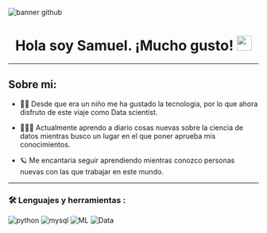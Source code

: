 ![banner github](https://github.com/user-attachments/assets/20502426-ba9e-42e0-8938-c612d473a1a3)
<h1 align="center">
  Hola soy Samuel. ¡Mucho gusto!
  <img decoding="async" src="https://media.giphy.com/media/hvRJCLFzcasrR4ia7z/giphy.gif" width="30px"/>
</h1>

---

## Sobre mi:

- 👦🏾 Desde que era un niño me ha gustado la tecnologia, por lo que ahora disfruto de este viaje como Data scientist.
  
- 👩🏾‍💻 Actualmente aprendo a diario cosas nuevas sobre la ciencia de datos mientras busco un lugar en el que poner aprueba mis conocimientos.

- 🪐 Me encantaria seguir aprendiendo mientras conozco personas nuevas con las que trabajar en este mundo.

---

### :hammer_and_wrench: Lenguajes y herramientas :

<div id="header" align="left">
    <img decoding="async" src="https://img.shields.io/badge/Python-3776AB?style=for-the-badge&logo=python&logoColor=white" alt="python"/>
  </a>
    <img decoding="async" src="https://img.shields.io/badge/MySQL-6DB33F?style=for-the-badge&logo=mysql&logoColor=white" alt="mysql"/>
  </a>
 <img decoding="async" src="https://img.shields.io/badge/Machine_learning-217346?style=for-the-badge&logoColor=white" alt="ML"/>
  </a>
<img decoding="async" src="https://img.shields.io/badge/Data-FFBE00?style=for-the-badge&logoColor=white" alt="Data"/>
  </a>
</div>



